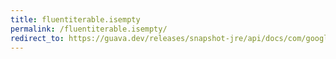 ```yaml
---
title: fluentiterable.isempty
permalink: /fluentiterable.isempty/
redirect_to: https://guava.dev/releases/snapshot-jre/api/docs/com/google/common/collect/FluentIterable.html#isEmpty--
---
```

